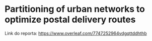 # Partitioning of urban networks to optimize postal delivery routes
Link do reporta: https://www.overleaf.com/7747252964vdgqttddhthb
